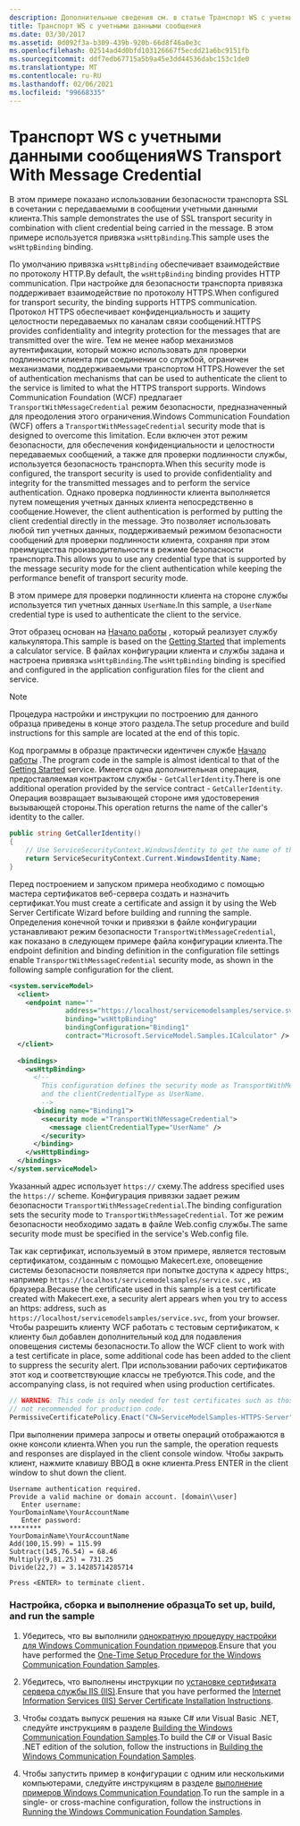 ```yaml
---
description: Дополнительные сведения см. в статье Транспорт WS с учетными данными сообщений.
title: Транспорт WS с учетными данными сообщения
ms.date: 03/30/2017
ms.assetid: 0d092f3a-b309-439b-920b-66d8f46a0e3c
ms.openlocfilehash: 02514ad4d0bfd103126667f5ecdd21a6bc9151fb
ms.sourcegitcommit: ddf7edb67715a5b9a45e3dd44536dabc153c1de0
ms.translationtype: MT
ms.contentlocale: ru-RU
ms.lasthandoff: 02/06/2021
ms.locfileid: "99668335"
---
```

# <a name="ws-transport-with-message-credential"></a><span data-ttu-id="d1b9b-103">Транспорт WS с учетными данными сообщения</span><span class="sxs-lookup"><span data-stu-id="d1b9b-103">WS Transport With Message Credential</span></span>

<span data-ttu-id="d1b9b-104">В этом примере показано использовании безопасности транспорта SSL в сочетании с передаваемыми в сообщении учетными данными клиента.</span><span class="sxs-lookup"><span data-stu-id="d1b9b-104">This sample demonstrates the use of SSL transport security in combination with client credential being carried in the message.</span></span> <span data-ttu-id="d1b9b-105">В этом примере используется привязка `wsHttpBinding`.</span><span class="sxs-lookup"><span data-stu-id="d1b9b-105">This sample uses the `wsHttpBinding` binding.</span></span>  
  
 <span data-ttu-id="d1b9b-106">По умолчанию привязка `wsHttpBinding` обеспечивает взаимодействие по протоколу HTTP.</span><span class="sxs-lookup"><span data-stu-id="d1b9b-106">By default, the `wsHttpBinding` binding provides HTTP communication.</span></span> <span data-ttu-id="d1b9b-107">При настройке для безопасности транспорта привязка поддерживает взаимодействие по протоколу HTTPS.</span><span class="sxs-lookup"><span data-stu-id="d1b9b-107">When configured for transport security, the binding supports HTTPS communication.</span></span> <span data-ttu-id="d1b9b-108">Протокол HTTPS обеспечивает конфиденциальность и защиту целостности передаваемых по каналам связи сообщений.</span><span class="sxs-lookup"><span data-stu-id="d1b9b-108">HTTPS provides confidentiality and integrity protection for the messages that are transmitted over the wire.</span></span> <span data-ttu-id="d1b9b-109">Тем не менее набор механизмов аутентификации, который можно использовать для проверки подлинности клиента при соединении со службой, ограничен механизмами, поддерживаемыми транспортом HTTPS.</span><span class="sxs-lookup"><span data-stu-id="d1b9b-109">However the set of authentication mechanisms that can be used to authenticate the client to the service is limited to what the HTTPS transport supports.</span></span> <span data-ttu-id="d1b9b-110">Windows Communication Foundation (WCF) предлагает `TransportWithMessageCredential` режим безопасности, предназначенный для преодоления этого ограничения.</span><span class="sxs-lookup"><span data-stu-id="d1b9b-110">Windows Communication Foundation (WCF) offers a `TransportWithMessageCredential` security mode that is designed to overcome this limitation.</span></span> <span data-ttu-id="d1b9b-111">Если включен этот режим безопасности, для обеспечения конфиденциальности и целостности передаваемых сообщений, а также для проверки подлинности службы, используется безопасность транспорта.</span><span class="sxs-lookup"><span data-stu-id="d1b9b-111">When this security mode is configured, the transport security is used to provide confidentiality and integrity for the transmitted messages and to perform the service authentication.</span></span> <span data-ttu-id="d1b9b-112">Однако проверка подлинности клиента выполняется путем помещения учетных данных клиента непосредственно в сообщение.</span><span class="sxs-lookup"><span data-stu-id="d1b9b-112">However, the client authentication is performed by putting the client credential directly in the message.</span></span> <span data-ttu-id="d1b9b-113">Это позволяет использовать любой тип учетных данных, поддерживаемый режимом безопасности сообщений для проверки подлинности клиента, сохраняя при этом преимущества производительности в режиме безопасности транспорта.</span><span class="sxs-lookup"><span data-stu-id="d1b9b-113">This allows you to use any credential type that is supported by the message security mode for the client authentication while keeping the performance benefit of transport security mode.</span></span>  
  
 <span data-ttu-id="d1b9b-114">В этом примере для проверки подлинности клиента на стороне службы используется тип учетных данных `UserName`.</span><span class="sxs-lookup"><span data-stu-id="d1b9b-114">In this sample, a `UserName` credential type is used to authenticate the client to the service.</span></span>  
  
 <span data-ttu-id="d1b9b-115">Этот образец основан на [Начало работы](getting-started-sample.md) , который реализует службу калькулятора.</span><span class="sxs-lookup"><span data-stu-id="d1b9b-115">This sample is based on the [Getting Started](getting-started-sample.md) that implements a calculator service.</span></span> <span data-ttu-id="d1b9b-116">В файлах конфигурации клиента и службы задана и настроена привязка `wsHttpBinding`.</span><span class="sxs-lookup"><span data-stu-id="d1b9b-116">The `wsHttpBinding` binding is specified and configured in the application configuration files for the client and service.</span></span>  
  
> [!NOTE]
> <span data-ttu-id="d1b9b-117">Процедура настройки и инструкции по построению для данного образца приведены в конце этого раздела.</span><span class="sxs-lookup"><span data-stu-id="d1b9b-117">The setup procedure and build instructions for this sample are located at the end of this topic.</span></span>  
  
 <span data-ttu-id="d1b9b-118">Код программы в образце практически идентичен службе [Начало работы](getting-started-sample.md) .</span><span class="sxs-lookup"><span data-stu-id="d1b9b-118">The program code in the sample is almost identical to that of the [Getting Started](getting-started-sample.md) service.</span></span> <span data-ttu-id="d1b9b-119">Имеется одна дополнительная операция, предоставляемая контрактом службы - `GetCallerIdentity`.</span><span class="sxs-lookup"><span data-stu-id="d1b9b-119">There is one additional operation provided by the service contract - `GetCallerIdentity`.</span></span> <span data-ttu-id="d1b9b-120">Операция возвращает вызывающей стороне имя удостоверения вызывающей стороны.</span><span class="sxs-lookup"><span data-stu-id="d1b9b-120">This operation returns the name of the caller's identity to the caller.</span></span>  

```csharp
public string GetCallerIdentity()  
{  
    // Use ServiceSecurityContext.WindowsIdentity to get the name of the caller.  
    return ServiceSecurityContext.Current.WindowsIdentity.Name;  
}  
```

 <span data-ttu-id="d1b9b-121">Перед построением и запуском примера необходимо с помощью мастера сертификатов веб-сервера создать и назначить сертификат.</span><span class="sxs-lookup"><span data-stu-id="d1b9b-121">You must create a certificate and assign it by using the Web Server Certificate Wizard before building and running the sample.</span></span> <span data-ttu-id="d1b9b-122">Определения конечной точки и привязки в файле конфигурации устанавливают режим безопасности `TransportWithMessageCredential`, как показано в следующем примере файла конфигурации клиента.</span><span class="sxs-lookup"><span data-stu-id="d1b9b-122">The endpoint definition and binding definition in the configuration file settings enable `TransportWithMessageCredential` security mode, as shown in the following sample configuration for the client.</span></span>  
  
```xml  
<system.serviceModel>  
  <client>  
    <endpoint name=""  
              address="https://localhost/servicemodelsamples/service.svc"
              binding="wsHttpBinding"
              bindingConfiguration="Binding1"
              contract="Microsoft.ServiceModel.Samples.ICalculator" />  
  </client>  
  
  <bindings>  
    <wsHttpBinding>  
      <!--   
        This configuration defines the security mode as TransportWithMessageCredential.  
        and the clientCredentialType as UserName.  
        -->  
      <binding name="Binding1">  
        <security mode ="TransportWithMessageCredential">  
          <message clientCredentialType="UserName" />  
        </security>  
      </binding>  
    </wsHttpBinding>  
  </bindings>  
</system.serviceModel>  
```  
  
 <span data-ttu-id="d1b9b-123">Указанный адрес использует `https://` схему.</span><span class="sxs-lookup"><span data-stu-id="d1b9b-123">The address specified uses the `https://` scheme.</span></span> <span data-ttu-id="d1b9b-124">Конфигурация привязки задает режим безопасности `TransportWithMessageCredential`.</span><span class="sxs-lookup"><span data-stu-id="d1b9b-124">The binding configuration sets the security mode to `TransportWithMessageCredential`.</span></span> <span data-ttu-id="d1b9b-125">Тот же режим безопасности необходимо задать в файле Web.config службы.</span><span class="sxs-lookup"><span data-stu-id="d1b9b-125">The same security mode must be specified in the service's Web.config file.</span></span>  
  
 <span data-ttu-id="d1b9b-126">Так как сертификат, используемый в этом примере, является тестовым сертификатом, созданным с помощью Makecert.exe, оповещение системы безопасности появляется при попытке доступа к адресу https:, например  `https://localhost/servicemodelsamples/service.svc` , из браузера.</span><span class="sxs-lookup"><span data-stu-id="d1b9b-126">Because the certificate used in this sample is a test certificate created with Makecert.exe, a security alert appears when you try to access an https: address, such as  `https://localhost/servicemodelsamples/service.svc`, from your browser.</span></span> <span data-ttu-id="d1b9b-127">Чтобы разрешить клиенту WCF работать с тестовым сертификатом, к клиенту был добавлен дополнительный код для подавления оповещения системы безопасности.</span><span class="sxs-lookup"><span data-stu-id="d1b9b-127">To allow the WCF client to work with a test certificate in place, some additional code has been added to the client to suppress the security alert.</span></span> <span data-ttu-id="d1b9b-128">При использовании рабочих сертификатов этот код и соответствующие классы не требуются.</span><span class="sxs-lookup"><span data-stu-id="d1b9b-128">This code, and the accompanying class, is not required when using production certificates.</span></span>  

```csharp
// WARNING: This code is only needed for test certificates such as those created by makecert. It is
// not recommended for production code.  
PermissiveCertificatePolicy.Enact("CN=ServiceModelSamples-HTTPS-Server");  
```
  
 <span data-ttu-id="d1b9b-129">При выполнении примера запросы и ответы операций отображаются в окне консоли клиента.</span><span class="sxs-lookup"><span data-stu-id="d1b9b-129">When you run the sample, the operation requests and responses are displayed in the client console window.</span></span> <span data-ttu-id="d1b9b-130">Чтобы закрыть клиент, нажмите клавишу ВВОД в окне клиента.</span><span class="sxs-lookup"><span data-stu-id="d1b9b-130">Press ENTER in the client window to shut down the client.</span></span>  
  
```console  
Username authentication required.  
Provide a valid machine or domain account. [domain\\user]  
   Enter username:
YourDomainName\YourAccountName  
   Enter password:
********  
YourDomainName\YourAccountName  
Add(100,15.99) = 115.99  
Subtract(145,76.54) = 68.46  
Multiply(9,81.25) = 731.25  
Divide(22,7) = 3.14285714285714  
  
Press <ENTER> to terminate client.  
```  
  
### <a name="to-set-up-build-and-run-the-sample"></a><span data-ttu-id="d1b9b-131">Настройка, сборка и выполнение образца</span><span class="sxs-lookup"><span data-stu-id="d1b9b-131">To set up, build, and run the sample</span></span>  
  
1. <span data-ttu-id="d1b9b-132">Убедитесь, что вы выполнили [однократную процедуру настройки для Windows Communication Foundation примеров](one-time-setup-procedure-for-the-wcf-samples.md).</span><span class="sxs-lookup"><span data-stu-id="d1b9b-132">Ensure that you have performed the [One-Time Setup Procedure for the Windows Communication Foundation Samples](one-time-setup-procedure-for-the-wcf-samples.md).</span></span>  
  
2. <span data-ttu-id="d1b9b-133">Убедитесь, что выполнены инструкции по [установке сертификата сервера службы IIS (IIS)](iis-server-certificate-installation-instructions.md).</span><span class="sxs-lookup"><span data-stu-id="d1b9b-133">Ensure that you have performed the [Internet Information Services (IIS) Server Certificate Installation Instructions](iis-server-certificate-installation-instructions.md).</span></span>  
  
3. <span data-ttu-id="d1b9b-134">Чтобы создать выпуск решения на языке C# или Visual Basic .NET, следуйте инструкциям в разделе [Building the Windows Communication Foundation Samples](building-the-samples.md).</span><span class="sxs-lookup"><span data-stu-id="d1b9b-134">To build the C# or Visual Basic .NET edition of the solution, follow the instructions in [Building the Windows Communication Foundation Samples](building-the-samples.md).</span></span>  
  
4. <span data-ttu-id="d1b9b-135">Чтобы запустить пример в конфигурации с одним или несколькими компьютерами, следуйте инструкциям в разделе [выполнение примеров Windows Communication Foundation](running-the-samples.md).</span><span class="sxs-lookup"><span data-stu-id="d1b9b-135">To run the sample in a single- or cross-machine configuration, follow the instructions in [Running the Windows Communication Foundation Samples](running-the-samples.md).</span></span>  
